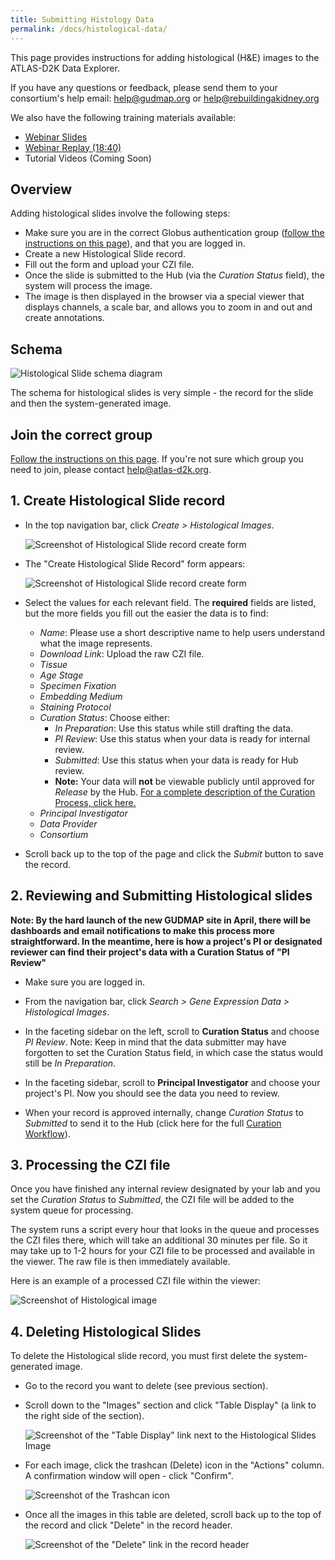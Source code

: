 ```yaml
---
title: Submitting Histology Data
permalink: /docs/histological-data/
---
```


<!-- uncomment when generating PDF in Atom
# Submitting Histology Data
-->
<!-- comment out when generating PDF in Atom  
**[PDF version](https://github.com/informatics-isi-edu/gudmap-rbk/wiki/Submitting-Histology-Data.pdf)**
-->
This page provides instructions for adding histological (H&E) images to the ATLAS-D2K Data Explorer.

If you have any questions or feedback, please send them to your consortium's help email: [help@gudmap.org](mailto:help@gudmap.org) or [help@rebuildingakidney.org](mailto:help@rebuildingakidney.org)

We also have the following training materials available:
* [Webinar Slides](/asssets/slides/GUDMAP-RBK-12122017-data_submission_workshop-he.pptx?raw=true)
* [Webinar Replay (18:40)](https://youtu.be/fY9wQmn4KE0)
* Tutorial Videos (Coming Soon)

<a name="overview"/>

## Overview

Adding histological slides involve the following steps:

* Make sure you are in the correct Globus authentication group ([follow the instructions on this page](accessing-gudmap-and-rbk-resources/)), and that you are logged in.
* Create a new Histological Slide record.
* Fill out the form and upload your CZI file.
* Once the slide is submitted to the Hub (via the _Curation Status_ field), the system will process the image.
* The image is then displayed in the browser via a special viewer that displays channels, a scale bar, and allows you to zoom in and out and create annotations.


<div class="page-break"></div>
<a name="schema"/>

## Schema

![Histological Slide schema diagram](/assets/wiki_images/submitting-data/hist-schema.png)

The schema for histological slides is very simple - the record for the slide and then the system-generated image.


<div class="page-break"></div>
<a name="globus"/>

## Join the correct group

[Follow the instructions on this page](accessing-gudmap-and-rbk-resources/). If you're not sure which group you need to join, please contact [help@atlas-d2k.org](help@atlas-d2k.org).

<a name="create slide"/>

## 1. Create Histological Slide record

* In the top navigation bar, click _Create > Histological Images_.

    ![Screenshot of Histological Slide record create form](/assets/wiki_images/submitting-data/create-he-slide.png)


<div class="page-break"></div>


* The "Create Histological Slide Record" form appears:

    ![Screenshot of Histological Slide record create form](/assets/wiki_images/submitting-data/hist-create-form.png)


<div class="page-break"></div>

* Select the values for each relevant field. The **required** fields are listed, but the more fields you fill out the easier the data is to find:
  * _Name_: Please use a short descriptive name to help users understand what the image represents.
  * _Download Link_: Upload the raw CZI file.
  * _Tissue_
  * _Age Stage_
  * _Specimen Fixation_
  * _Embedding Medium_
  * _Staining Protocol_
  * _Curation Status_: Choose either:
    * _In Preparation_: Use this status while still drafting the data.
    * _PI Review_: Use this status when your data is ready for internal review.
    * _Submitted_: Use this status when your data is ready for Hub review.
    * **Note:** Your data will **not** be viewable publicly until approved for _Release_ by the Hub. [For a complete description of the Curation Process, click here.](/docs/curation-workflow)
  * _Principal Investigator_
  * _Data Provider_
  * _Consortium_

* Scroll back up to the top of the page and click the _Submit_ button to save the record.


<div class="page-break"></div>

## 2. Reviewing and Submitting Histological slides

**Note: By the hard launch of the new GUDMAP site in April, there will be dashboards and email notifications to make this process more straightforward. In the meantime, here is how a project's PI or designated reviewer can find their project's data with a Curation Status of "PI Review"**

* Make sure you are logged in.

* From the navigation bar, click _Search > Gene Expression Data > Histological Images_.

* In the faceting sidebar on the left, scroll to **Curation Status** and choose _PI Review_. Note: Keep in mind that the data submitter may have forgotten to set the Curation Status field, in which case the status would still be _In Preparation_.

* In the faceting sidebar, scroll to **Principal Investigator** and choose your project's PI. Now you should see the data you need to review.

* When your record is approved internally, change _Curation Status_ to _Submitted_ to send it to the Hub (click here for the full [Curation Workflow](/docs/curation-workflow)).

<!--
* From the navigation bar, click _Search > Gene Expression Data > Histological Images_.

    ![Screenshot of using navbar to search histological slides](/assets/wiki_images/submitting-data/search-he-slide.png)

* Use the filtering sidebar to narrow down the results by an attribute such as Principal Investigator.

    ![Screenshot of filtering for PIs](/assets/wiki_images/submitting-data/hist-filter-records-pi.png)

    OR

    Type an identifying attribute into the search field above the search results.

    ![Screenshot of using search field to search for histological slides](/assets/wiki_images/submitting-data/hist-filter-records-search.png)
-->

<div class="page-break"></div>

## 3. Processing the CZI file

Once you have finished any internal review designated by your lab and you set the _Curation Status_ to _Submitted_, the CZI file will be added to the system queue for processing.

The system runs a script every hour that looks in the queue and processes the CZI files there, which will take an additional 30 minutes per file. So it may take up to 1-2 hours for your CZI file to be processed and available in the viewer. The raw file is then immediately available.

Here is an example of a processed CZI file within the viewer:

![Screenshot of Histological image](/assets/wiki_images/submitting-data/hist-image-example.png)


<!--
<a name="annotations"/>

## Adding Annotations

To add annotations to the processed CZI file:

* Go to the slide record and make sure you are logged in.

* Scroll down to the "Images" section and click the "Annotations" button above the image you want to annotate.

images

* Click the "Create Annotation" button and click and drag the part of the image you want to annotate.

images

A new small form appears: "New Rectangle Annotation".

images

* Add a description, choose the appropriate anatomical term from the dropdown list and click Submit.
-->

<div class="page-break"></div>

<a name="delete"/>

## 4. Deleting Histological Slides

To delete the Histological slide record, you must first delete the system-generated image.

* Go to the record you want to delete (see previous section).

* Scroll down to the "Images" section and click "Table Display" (a link to the right side of the section).

    ![Screenshot of the "Table Display" link next to the Histological Slides Image](/assets/wiki_images/submitting-data/hist-delete-table.png)

* For each image, click the trashcan (Delete) icon in the "Actions" column. A confirmation window will open - click "Confirm".

    ![Screenshot of the Trashcan icon](/assets/wiki_images/submitting-data/hist-delete-unlink.png)

* Once all the images in this table are deleted, scroll back up to the top of the record and click "Delete" in the record header.

    ![Screenshot of the "Delete" link in the record header](/assets/wiki_images/submitting-data/chaise-delete-option.png)
